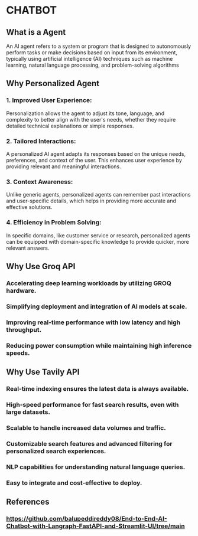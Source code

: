 # CHATBOT
## What is a Agent
An AI agent refers to a system or program that is designed to autonomously perform tasks or make decisions based on input from its environment, typically using artificial intelligence (AI) techniques such as machine learning, natural language processing, and problem-solving algorithms

## Why Personalized Agent
### 1. Improved User Experience: 
Personalization allows the agent to adjust its tone, language, and complexity to better align with the user's needs, whether they require detailed technical explanations or simple responses.
### 2. Tailored Interactions: 
A personalized AI agent adapts its responses based on the unique needs, preferences, and context of the user. This enhances user experience by providing relevant and meaningful interactions.
### 3. Context Awareness: 
Unlike generic agents, personalized agents can remember past interactions and user-specific details, which helps in providing more accurate and effective solutions.
### 4. Efficiency in Problem Solving: 
In specific domains, like customer service or research, personalized agents can be equipped with domain-specific knowledge to provide quicker, more relevant answers.

## Why Use Groq API
### Accelerating deep learning workloads by utilizing GROQ hardware.
### Simplifying deployment and integration of AI models at scale.
### Improving real-time performance with low latency and high throughput.
### Reducing power consumption while maintaining high inference speeds.

## Why Use Tavily API
### Real-time indexing ensures the latest data is always available.
### High-speed performance for fast search results, even with large datasets.
### Scalable to handle increased data volumes and traffic.
### Customizable search features and advanced filtering for personalized search experiences.
### NLP capabilities for understanding natural language queries.
### Easy to integrate and cost-effective to deploy.

## References
### https://github.com/balupeddireddy08/End-to-End-AI-Chatbot-with-Langraph-FastAPI-and-Streamlit-UI/tree/main
